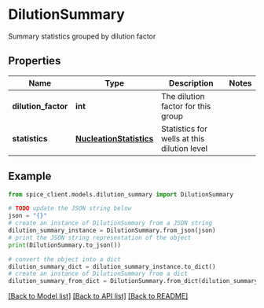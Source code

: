 # DilutionSummary

Summary statistics grouped by dilution factor

## Properties

Name | Type | Description | Notes
------------ | ------------- | ------------- | -------------
**dilution_factor** | **int** | The dilution factor for this group | 
**statistics** | [**NucleationStatistics**](NucleationStatistics.md) | Statistics for wells at this dilution level | 

## Example

```python
from spice_client.models.dilution_summary import DilutionSummary

# TODO update the JSON string below
json = "{}"
# create an instance of DilutionSummary from a JSON string
dilution_summary_instance = DilutionSummary.from_json(json)
# print the JSON string representation of the object
print(DilutionSummary.to_json())

# convert the object into a dict
dilution_summary_dict = dilution_summary_instance.to_dict()
# create an instance of DilutionSummary from a dict
dilution_summary_from_dict = DilutionSummary.from_dict(dilution_summary_dict)
```
[[Back to Model list]](../README.md#documentation-for-models) [[Back to API list]](../README.md#documentation-for-api-endpoints) [[Back to README]](../README.md)


